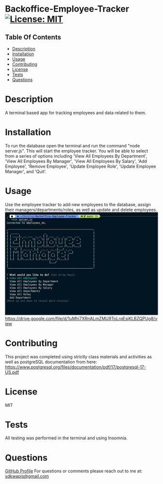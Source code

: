 # Backoffice-Employee-Tracker 	 [![License: MIT](https://img.shields.io/badge/License-MIT-yellow.svg)](https://opensource.org/licenses/MIT) 

## Table Of Contents
- [Description](#description)
- [Installation](#installation)
- [Usage](#usage)
- [Contributing](#contributing)
- [License](#license)
- [Tests](#tests)
- [Questions](#questions)



# Description
A terminal based app for tracking employees and data related to them.

# Installation
To run the database open the terminal and run the command "node server.js". This will start the employee tracker. You will be able to select from a series of options including 'View All Employees By Department', 'View All Employees By Manager', 'View All Employees By Salary', 'Add Employee', 'Remove Employee', 'Update Employee Role', 'Update Employee Manager', and 'Quit'.

# Usage
Use the employee tracker to add new employees to the database, assign their managers/departments/roles, as well as update and delete employees.
<img src="./images/tracker.png">
https://drive.google.com/file/d/1uMhi7XRnALmZMU9ToLrqEsjKLBZQPUg8/view

# Contributing
This project was completed using strictly class materials and activities as well as postgreSQL documentation from here: 
https://www.postgresql.org/files/documentation/pdf/17/postgresql-17-US.pdf

# License
MIT

# Tests
All testing was performed in the terminal and using Insomnia.

# Questions
[GitHub Profile](https://github.com/SDKwapis)
For questions or comments please reach out to me at: sdkwapis@gmail.com